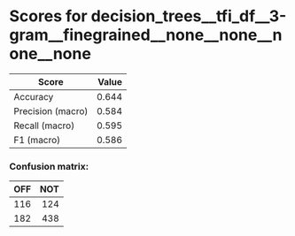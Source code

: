 # Scores for decision_trees__tfi_df__3-gram__finegrained__none__none__none__none
|      Score      |Value|
|-----------------|----:|
|Accuracy         |0.644|
|Precision (macro)|0.584|
|Recall (macro)   |0.595|
|F1 (macro)       |0.586|

### Confusion matrix:
|OFF|NOT|
|--:|--:|
|116|124|
|182|438|

